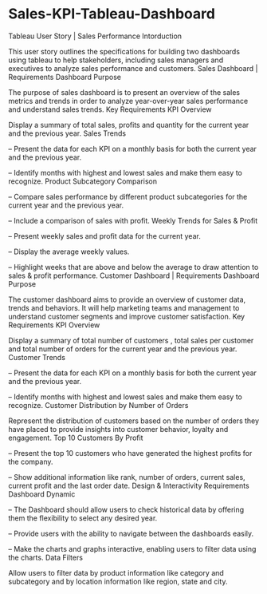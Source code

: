 # Sales-KPI-Tableau-Dashboard


Tableau User Story | Sales Performance
Intorduction

This user story outlines the specifications for building two dashboards using tableau to help stakeholders, including sales managers and executives to analyze sales performance and customers. 
Sales Dashboard | Requirements
Dashboard Purpose

The purpose of sales dashboard is to present an overview of the sales metrics and trends in order to analyze year-over-year sales performance and understand sales trends.
Key Requirements
KPI Overview

Display a summary of total sales, profits and quantity for the current year and the previous year.
Sales Trends

 – Present the data for each KPI on a monthly basis for both the current year and the previous year.

 – Identify months with highest and lowest sales and make them easy to recognize.
Product Subcategory Comparison

 – Compare sales performance by different product subcategories for the current year and the previous year.

 – Include a comparison of sales with profit.
Weekly Trends for Sales & Profit

 – Present weekly sales and profit data for the current year.

 – Display the average weekly values.

 – Highlight weeks that are above and below the average to draw attention to sales & profit performance.
Customer Dashboard | Requirements
Dashboard Purpose

The customer dashboard aims to provide an overview of customer data, trends and behaviors. It will help marketing teams and management to understand customer segments and improve customer satisfaction.
Key Requirements
KPI Overview

Display a summary of total number of customers , total sales per customer and total number of orders for the current year and the previous year.
Customer Trends

 – Present the data for each KPI on a monthly basis for both the current year and the previous year.

 – Identify months with highest and lowest sales and make them easy to recognize.
Customer Distribution by Number of Orders

Represent the distribution of customers based on the number of orders they have placed to provide insights into customer behavior, loyalty and engagement.
Top 10 Customers By Profit

 – Present the top 10 customers who have generated the highest profits for the company.

 – Show additional information like rank, number of orders, current sales, current profit and the last order date.
Design & Interactivity Requirements
Dashboard Dynamic

 – The Dashboard should allow users to check historical data by offering them the flexibility to select any desired year.

 – Provide users with the ability to navigate between the dashboards easily.

 – Make the charts and graphs interactive, enabling users to filter data using the charts.
Data Filters

Allow users to filter data by product information like category and subcategory and by location information like region, state and city.

